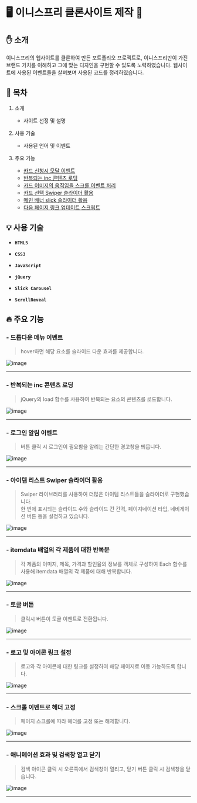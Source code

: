 # :desktop_computer: 이니스프리 클론사이트 제작 :seedling:

## :hand: 소개

 이니스프리의 웹사이트를 클론하여 만든 포트폴리오 프로젝트로, 이니스프리만이 가진 브랜드 가치를 이해하고 그에 맞는 디자인을 구현할 수 있도록 노력하였습니다. 웹사이트에 사용된 이벤트들을 살펴보며 사용된 코드를 정리하였습니다. 

## :loudspeaker: 목차

 
1. 소개
     - 사이트 선정 및 설명

3. 사용 기술
     - 사용된 언어 및 이벤트

4. 주요 기능
     - <a id="content3" href="#list_1">카드 신청시 모달 이벤트</a>
     - <a href="#list_2">반복되는 inc 콘텐츠 로딩</a>
     - <a href="#list_3">카드 이미지의 움직임을 스크롤 이벤트 처리</a>
     - <a href="#list_4">카드 선택 Swiper 슬라이더 활용</a>
     - <a href="#list_5">메인 배너 slick 슬라이더 활용</a>
     - <a href="#list_6">다음 페이지 링크 업데이트 스크립트</a>

## :bulb: 사용 기술

- **`HTML5`** 

- **`CSS3`**

- **`JavaScript`**

- **`jQuery`**

- **`Slick Carousel`**

- **`ScrollReveal`**


## :fire: 주요 기능


### - <a id="list_1">드롭다운 메뉴 이벤트</a>    

>	 hover하면 해당 요소를 슬라이드 다운 효과를 제공합니다.


![image](https://github.com/jkw507600/innisfree/assets/145305173/70a61af1-3f5e-404c-906a-6957b83f83c2)

- - -
### - <a id="list_2"> 반복되는 inc 콘텐츠 로딩</a>

 >	 jQuery의 load 함수를 사용하여 반복되는 요소의 콘텐츠를 로드합니다.

![image](https://github.com/jkw507600/innisfree/assets/145305173/1a80a9e7-c358-4a22-a34d-396afca0540c)

- - -

### - <a id="list_3"> 로그인 알림 이벤트</a>

 >	 버튼 클릭 시 로그인이 필요함을 알리는 간단한 경고창을 띄웁니다.

![image](https://github.com/jkw507600/innisfree/assets/145305173/176fe5cc-8c6d-4266-8fce-7c09c197ba5b)


- - -
### - <a id="list_4"> 아이템 리스트 Swiper 슬라이더 활용</a>

 >	Swiper 라이브러리를 사용하여 더많은 아이템 리스트들을 슬라이더로 구현했습니다. <br> 한 번에 표시되는 슬라이드 수와 슬라이드 간 간격, 페이지네이션 타입, 네비게이션 버튼 등을 설정하고 있습니다.

![image](https://github.com/jkw507600/innisfree/assets/145305173/e9f09a64-0c94-4978-98c7-3e5ef5d37915)

- - -
### - <a id="list_5"> itemdata 배열의 각 제품에 대한 반복문</a>

>	각 제품의 이미지, 제목, 가격과 할인율의 정보를 객체로 구성하여 Each 함수를 사용해 itemdata 배열의 각 제품에 대해 반복합니다.

![image](https://github.com/jkw507600/innisfree/assets/145305173/6cdab144-90e8-42ca-accc-3d681ef3ce2f)


- - -
### - <a id="list_6"> 토글 버튼</a>

 >	클릭시 버튼이 토글 이벤트로 전환됩니다.

![image](https://github.com/jkw507600/innisfree/assets/145305173/6acc1fee-f583-441c-8d08-42a88bd2ca68)

  
- - -

### - <a id="list_7"> 로고 및 아이콘 링크 설정</a>

 >	로고와 각 아이콘에 대한 링크를 설정하여 해당 페이지로 이동 가능하도록 합니다.

![image](https://github.com/jkw507600/innisfree/assets/145305173/6e0434f2-d504-43a5-93e5-245a54b3b52c)

  
- - -

### - <a id="list_8"> 스크롤 이벤트로 헤더 고정</a>

 > 페이지 스크롤에 따라 헤더를 고정 또는 해제합니다.

![image](https://github.com/jkw507600/innisfree/assets/145305173/92a4f98e-573c-4e98-ab91-4eac2d7b67ef)

- - -
### - <a id="list_9"> 애니메이션 효과 및 검색창 열고 닫기</a>

 > 검색 아이콘 클릭 시 오른쪽에서 검색창이 열리고, 닫기 버튼 클릭 시 검색창을 닫습니다.

![image](https://github.com/jkw507600/innisfree/assets/145305173/4eb7f175-1583-4116-a939-d935dedfece7)


- - -
